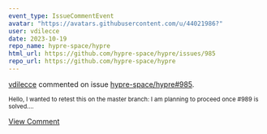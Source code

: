 ```yaml
---
event_type: IssueCommentEvent
avatar: "https://avatars.githubusercontent.com/u/44021986?"
user: vdilecce
date: 2023-10-19
repo_name: hypre-space/hypre
html_url: https://github.com/hypre-space/hypre/issues/985
repo_url: https://github.com/hypre-space/hypre
---
```


<a href='https://github.com/vdilecce' target='_blank'>vdilecce</a> commented on issue <a href='https://github.com/hypre-space/hypre/issues/985' target='_blank'>hypre-space/hypre#985</a>.

<small>Hello, I wanted to retest this on the master branch: I am planning to proceed once #989 is solved....</small>

<a href='https://github.com/hypre-space/hypre/issues/985' target='_blank'>View Comment</a>